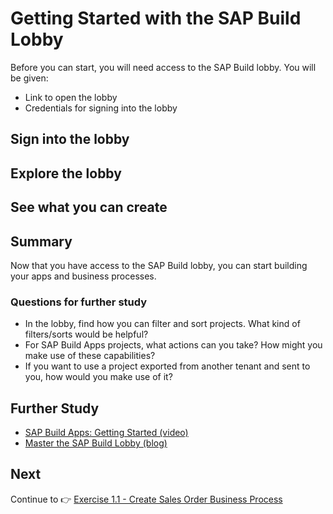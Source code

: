 # Getting Started with the SAP Build Lobby

Before you can start, you will need access to the SAP Build lobby. You will be given:

- Link to open the lobby
- Credentials for signing into the lobby

## Sign into the lobby

## Explore the lobby

## See what you can create


## Summary

Now that you have access to the SAP Build lobby, you can start building your apps and business processes.


### Questions for further study

* In the lobby, find how you can filter and sort projects. What kind of filters/sorts would be helpful?
* For SAP Build Apps projects, what actions can you take? How might you make use of these capabilities?
* If you want to use a project exported from another tenant and sent to you, how would you make use of it?  


## Further Study

* [SAP Build Apps: Getting Started (video)](https://youtu.be/2YX1aCxYrkg)
* [Master the SAP Build Lobby (blog)](https://blogs.sap.com/2022/12/22/master-the-sap-build-lobby-in-3-minutes/)


## Next

Continue to 👉 [Exercise 1.1 - Create Sales Order Business Process](/exercises/ex1-SAP-Build-Process-Automation/ex1.1/README.md)
